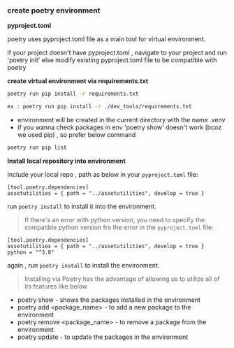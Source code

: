 ### create poetry environment

**pyproject.toml** 

poetry uses pyproject.toml file as a main tool for virtual environment.

if your project doesn't have pyproject.toml , navigate to your project and run 'poetry init' 
else modify existing pyproject.toml file to be compatible with poetry

**create virtual environment via requirements.txt** 
    
```bash
poetry run pip install -r requirements.txt

ex : poetry run pip install -r ./dev_tools/requirements.txt
```
- environment will be created in the current directory with the name .venv
- if you wanna check packages in env 'poetry show' doesn't work (bcoz we used pip) , so prefer below command 

```bash
poetry run pip list
```

**Install local repository into environment**

Include your local repo , path as below in your `pyproject.toml` file:

```
[tool.poetry.dependencies]
assetutilities = { path = "../assetutilities", develop = true }
```

run `poetry install` to install it into the environment.

> If there's an error with python version, you need to specify the compatible python version fro the error in the `pyproject.toml` file:

```
[tool.poetry.dependencies]
assetutilities = { path = "../assetutilities", develop = true }
python = "^3.8"
```

again , run `poetry install` to install the environment.

> Installing via Poetry has the advantage of allowing us to utilize all of its features like below

- poetry show - shows the packages installed in the environment
- poetry add <package_name> - to add a new package to the environment
- poetry remove <package_name> - to remove a package from the environment
- poetry update - to update the packages in the environment